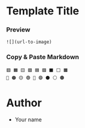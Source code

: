 # Template Title

### Preview 

`![](url-to-image)`

### Copy & Paste Markdown

```
🟥 🟧 🟨 🟩 🟦 🟪 ⬛️ ⬜️ 🟫
🔴 🟠 🟡 🟢 🔵 🟣 ⚫️ ⚪️ 🟤
```

# Author

- Your name
